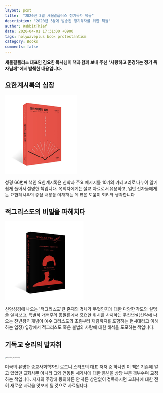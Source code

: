 ```yaml
---
layout: post
title:  "2020년 3월 새물결플러스 정기독자 책들"
description: "2020년 3월에 발송된 정기독자를 위한 책들"
author: RabbitThief
date: 2020-04-01 17:31:00 +0900
tags: holywaveplus book protestantism 
category: Books
comments: false
---	
```




**새물결플러스 대표인 김요한 목사님이 책과 함께 보내 주신 "사랑하고 존경하는 정기 독자님께"에서 발췌한 내용입니다.**



## 요한계시록의 심장

<img src="/assets/article_images/2020-04-01/the_heart_of_revelation.jpg" alt="the_heart_of_revelation" style="zoom:25%;" />

성경 66번째 책인 요한계시록은 신학과 주요 메시지를 10개의 카테고리로 나누어 알기 쉽게 풀어서 설명한 책입니다.  목회자에게는 설교 자료로서 유용하고, 일반 신자들에게는 요한계시록의 중심 내용을 이해하는 데  많은 도움이 되리라 생각합니다.



## 적그리스도의 비밀을 파헤치다

<img src="/assets/article_images/2020-04-01/the_man_of_sin.jpg" alt="the_man_of_sin" style="zoom:25%;" />

신양성경에 나오는 '적그리스도'란 존재의 정체가 무엇인지에 대한 다양한 각도의 설명을 살펴보고, 특별히 개혁주의 종말론에서 중요한 위치를 차지하는 무천년설(신약에 나오는 천년왕국 개념이 예수 그리스도의 초림부터 재림까지를 포함하는 현시대라고 이해하는 입장) 입장에서 적그리스도 혹은 불법의 사람에 대한 해석을 도모하는 책입니다.



## 기독교 승리의 발자취

<img src="/article_images/2020-04-01/the_triumph_of_christianity.jpg" alt="the_triumph_of_christianity" style="zoom:25%;" />

미국의 유명한 종교사회학자인 로드니 스타크의 대표 저저 중 하나인 이 책은 기존에 알고 있었던 교회사뿐 아니라 그와 연동된 세계사에 대한 통념을 상당 부분 깨부수며 교정하는 책입니다.  저자의 주장에 동의하든 안 하든 상관없이 정독하시면 교회사에 대한 전혀 새로운 시각을 맛보게 될 것으로 사료됩니다.


